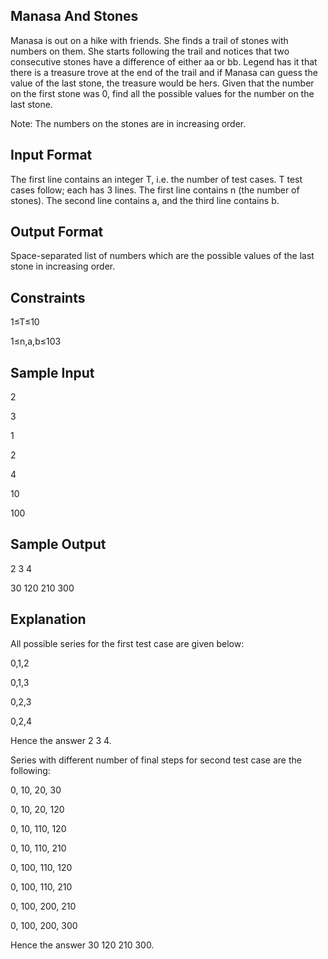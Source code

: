 Manasa And Stones
-----------------
Manasa is out on a hike with friends. She finds a trail of stones with numbers on them. She starts following the trail and notices that two consecutive stones have a difference of either aa or bb. Legend has it that there is a treasure trove at the end of the trail and if Manasa can guess the value of the last stone, the treasure would be hers. Given that the number on the first stone was 0, find all the possible values for the number on the last stone.

Note: The numbers on the stones are in increasing order.

Input Format
------------
The first line contains an integer T, i.e. the number of test cases. T test cases follow; each has 3 lines. The first line contains n (the number of stones). The second line contains a, and the third line contains b.

Output Format
-------------
Space-separated list of numbers which are the possible values of the last stone in increasing order.

Constraints
-----------
1≤T≤10

1≤n,a,b≤103

Sample Input
------------
2

3

1

2

4

10

100

Sample Output
-------------
2 3 4

30 120 210 300

Explanation
-----------
All possible series for the first test case are given below:

0,1,2

0,1,3

0,2,3

0,2,4

Hence the answer 2 3 4.

Series with different number of final steps for second test case are the following:

0, 10, 20, 30

0, 10, 20, 120

0, 10, 110, 120

0, 10, 110, 210

0, 100, 110, 120

0, 100, 110, 210

0, 100, 200, 210

0, 100, 200, 300

Hence the answer 30 120 210 300.